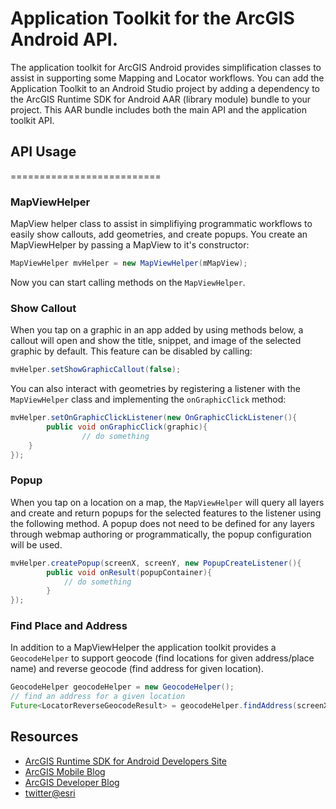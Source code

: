 # Application Toolkit for the ArcGIS Android API.
The application toolkit for ArcGIS Android provides simplification classes to assist in supporting some Mapping and Locator workflows. You can add the Application Toolkit to an Android Studio project by adding a dependency to the ArcGIS Runtime SDK for Android AAR (library module) bundle to your project. This AAR bundle includes both the main API and the application toolkit API.

## API Usage
==========================

### MapViewHelper
MapView helper class to assist in simplifiying programmatic workflows to easily show callouts, add geometries, and create popups. You create an MapViewHelper by passing a MapView to it's constructor: 

```java
MapViewHelper mvHelper = new MapViewHelper(mMapView);
```

Now you can start calling methods on the ```MapViewHelper```.

### Show Callout
When you tap on a graphic in an app added by using methods below, a callout will open and show the title, snippet, and image of the selected graphic by default. This feature can be disabled by calling:

```java
mvHelper.setShowGraphicCallout(false);
```

You can also interact with geometries by registering a listener with the `MapViewHelper` class and implementing the `onGraphicClick` method:

```java
mvHelper.setOnGraphicClickListener(new OnGraphicClickListener(){
		public void onGraphicClick(graphic){
				// do something
 	}
});
```

### Popup
When you tap on a location on a map, the `MapViewHelper` will query all layers and create and return popups for the selected features to the listener using the following method. A popup does not need to be defined for any layers through webmap authoring or programmatically, the popup configuration will be used. 

```java
mvHelper.createPopup(screenX, screenY, new PopupCreateListener(){
		public void onResult(popupContainer){
			// do something
		}
});
```

### Find Place and Address
In addition to a MapViewHelper the application toolkit provides a `GeocodeHelper` to support geocode (find locations for given address/place name) and reverse geocode (find address for given location). 

```java
GeocodeHelper geocodeHelper = new GeocodeHelper();
// find an address for a given location
Future<LocatorReverseGeocodeResult> = geocodeHelper.findAddress(screenX, screenY, locator, mMapView, callback)
```

## Resources
* [ArcGIS Runtime SDK for Android Developers Site](https://developers.arcgis.com/en/android/)
* [ArcGIS Mobile Blog](http://blogs.esri.com/esri/arcgis/category/mobile/)
* [ArcGIS Developer Blog](http://blogs.esri.com/esri/arcgis/category/developer/)
* [twitter@esri](http://twitter.com/esri)
